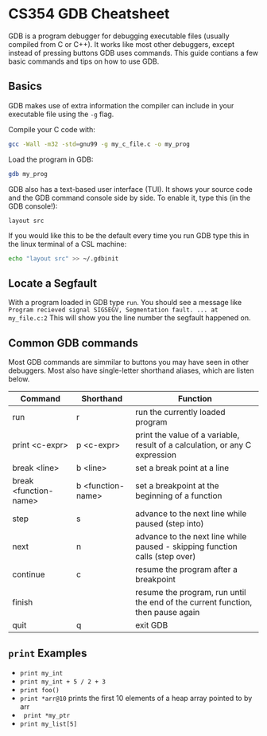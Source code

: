 # CS354 GDB Cheatsheet
GDB is a program debugger for debugging executable files (usually compiled from C or C++). It works like most other debuggers, except instead of pressing buttons GDB uses commands.
This guide contians a few basic commands and tips on how to use GDB.

## Basics
GDB makes use of extra information the compiler can include in your executable file using the ```-g``` flag.

Compile your C code with:
```bash
gcc -Wall -m32 -std=gnu99 -g my_c_file.c -o my_prog
```

Load the program in GDB: 
```bash
gdb my_prog
```

GDB also has a text-based user interface (TUI). It shows your source code and the GDB command console side by side. To enable it, type this (in the GDB console!):
```
layout src
```

If you would like this to be the default every time you run GDB type this in the linux terminal of a CSL machine:
```bash
echo "layout src" >> ~/.gdbinit
```

## Locate a Segfault
With a program loaded in GDB type ```run```. You should see a message like ```Program recieved signal SIGSEGV, Segmentation fault. ... at my_file.c:2```
This will show you the line number the segfault happened on.


## Common GDB commands
Most GDB commands are simmilar to buttons you may have seen in other debuggers. Most also have single-letter shorthand aliases, which are listen below.

| Command | Shorthand | Function |
----------|-----------|-----------
| run     | r         | run the currently loaded program |
| print \<c-expr\> | p \<c-expr\> | print the value of a variable, result of a calculation, or any C expression |
| break \<line\> | b \<line\> | set a break point at a line |
| break \<function-name\> | b \<function-name\> | set a breakpoint at the beginning of a function |
| step | s | advance to the next line while paused (step into) |
| next | n | advance to the next line while paused - skipping function calls (step over) |
| continue | c | resume the program after a breakpoint |
| finish |  | resume the program, run until the end of the current function, then pause again |
| quit | q | exit GDB |

## ```print``` Examples
* ```print my_int```
* ```print my_int + 5 / 2 + 3```
* ``` print foo() ```
* ``` print *arr@10 ``` prints the first 10 elements of a heap array pointed to by arr
* ``` print *my_ptr```
* ``` print my_list[5] ``` 
